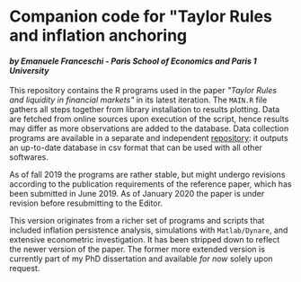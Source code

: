 # Companion code for "Taylor Rules and inflation anchoring
#### _by Emanuele Franceschi - Paris School of Economics and Paris 1 University_

This repository contains the R programs used in the paper *"Taylor Rules 
and liquidity in financial markets"* in its latest iteration. The 
`MAIN.R` file gathers all steps 
together from library installation to results plotting. Data are fetched from online sources upon execution of the script, hence results may differ as more observations are added to the database. Data collection programs are available in a separate and independent [repository](https://www.github.com/ceschi/us_macro_data "US data collection"): it outputs an up-to-date database in csv format that can be used with all other softwares.

As of fall 2019 the programs are rather stable, but might undergo 
revisions according to the publication requirements of the reference 
paper, which has been submitted in June 2019. As of January 2020 the 
paper is under revision before resubmitting to the Editor.

This version originates from a richer set of programs and scripts that included inflation persistence analysis, simulations with `Matlab/Dynare`, and extensive econometric investigation. It has been stripped down to reflect the newer version of the paper. The former more extended version is currently part of my PhD dissertation and available _for now_ solely upon request.